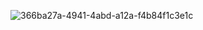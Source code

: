 ![366ba27a-4941-4abd-a12a-f4b84f1c3e1c](https://github.com/NurlanRahimli/Baristica-Tailwind/assets/107476888/1af9a56e-e9ff-4548-a2b1-8d075775a244)
